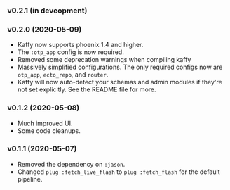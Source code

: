 ### v0.2.1 (in deveopment)

### v0.2.0 (2020-05-09)

- Kaffy now supports phoenix 1.4 and higher.
- The `:otp_app` config is now required.
- Removed some deprecation warnings when compiling kaffy
- Massively simplified configurations. The only required configs now are `otp_app`, `ecto_repo`, and `router`.
- Kaffy will now auto-detect your schemas and admin modules if they're not set explicitly. See the README file for more.

### v0.1.2 (2020-05-08)

- Much improved UI.
- Some code cleanups.

### v0.1.1 (2020-05-07)

- Removed the dependency on `:jason`.
- Changed `plug :fetch_live_flash` to `plug :fetch_flash` for the default pipeline.
